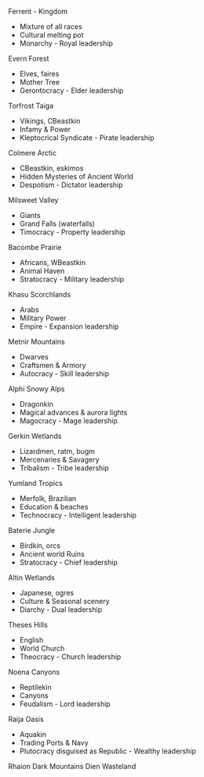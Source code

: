 Ferrent - Kingdom
- Mixture of all races
- Cultural melting pot
- Monarchy - Royal leadership

Evern Forest
- Elves, faires
- Mother Tree
- Gerontocracy - Elder leadership

Torfrost Taiga
- Vikings, CBeastkin
- Infamy & Power
- Kleptocrical Syndicate - Pirate leadership

Colmere Arctic
- CBeastkin, eskimos
- Hidden Mysteries of Ancient World
- Despotism - Dictator leadership

Milsweet Valley
- Giants
- Grand Falls (waterfalls)
- Timocracy - Property leadership

Bacombe Prairie
- Africans, WBeastkin
- Animal Haven
- Stratocracy - Military leadership

Khasu Scorchlands
- Arabs
- Military Power
- Empire - Expansion leadership

Metnir Mountains
- Dwarves
- Craftsmen & Armory
- Autocracy - Skill leadership

Alphi Snowy Alps
- Dragonkin
- Magical advances & aurora lights
- Magocracy - Mage leadership

Gerkin Wetlands
- Lizardmen, ratm, bugm
- Mercenaries & Savagery
- Tribalism - Tribe leadership

Yumland Tropics
- Merfolk, Brazilian
- Education & beaches
- Technocracy - Intelligent leadership

Baterie Jungle
- Birdkin, orcs
- Ancient world Ruins
- Stratocracy - Chief leadership

Altin Wetlands
- Japanese, ogres
- Culture & Seasonal scenery
- Diarchy - Dual leadership

Theses Hills
- English
- World Church
- Theocracy - Church leadership

Noena Canyons
- Reptilekin
- Canyons
- Feudalism - Lord leadership

Raija Oasis
- Aquakin
- Trading Ports & Navy
- Plutocracy disguised as Republic - Wealthy leadership

Rhaion Dark Mountains
Dien Wasteland
